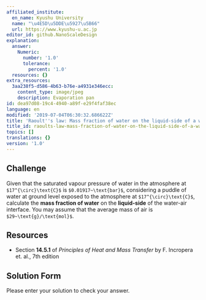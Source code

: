 ```yaml
---
affiliated_institute:
  en_name: Kyushu University
  name: "\u4E5D\u5DDE\u5927\u5B66"
  url: https://www.kyushu-u.ac.jp
editor_id: github.NanoScaleDesign
explanation:
  answer:
    Numeric:
      number: '1.0'
      tolerance:
        percent: '1.0'
  resources: {}
extra_resources:
  3aa238f5-d586-4b63-b76e-a4931e346ecc:
    content_type: image/jpeg
    description: Evaporation pan
id: dea97d08-19c4-4940-a89f-e29f4faf38ec
language: en
modified: '2019-07-04T06:30:32.686622Z'
title: 'Raoult''s law: Mass fraction of water on the liquid-side of a water-air interface'
title_id: raoults-law-mass-fraction-of-water-on-the-liquid-side-of-a-water-air-interface
topics: []
translations: {}
version: '1.0'
---
```


## Challenge
Given that the saturated vapour pressure of water in the atmosphere at `$17^{\circ}\text{C}$` is `$0.01917~\text{bar}$`, considering a puddle of water at ground level exposed to the atmosphere at `$17^{\circ}\text{C}$`, calculate the **mass fraction of water** on the **liquid-side** of the water-air interface. You may assume that the average mass of air is `$29~\text{g}/\text{mol}$`.


## Resources

- Section **14.5.1** of *Principles of Heat and Mass Transfer* by F. Incropera et. al., 7th edition


## Solution Form
Please enter your solution to check your answer.
